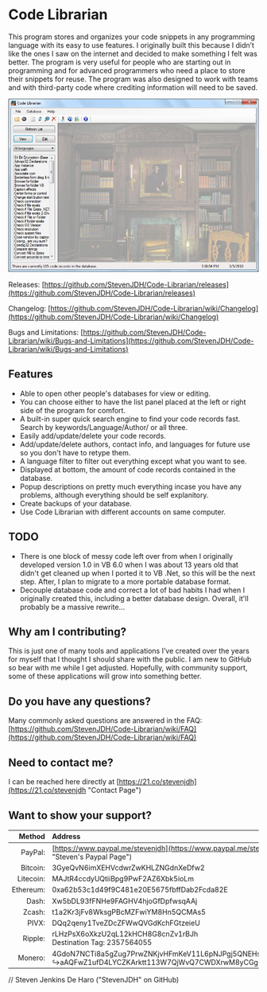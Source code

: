 # Code Librarian
This program stores and organizes your code snippets in any programming language with its easy to use features. I originally built this because I didn’t like the ones I saw on the internet and decided to make something I felt was better. The program is very useful for people who are starting out in programming and for advanced programmers who need a place to store their snippets for reuse. The program was also designed to work with teams and with third-party code where crediting information will need to be saved.

![Program Screenshot](https://github.com/StevenJDH/Code-Librarian/raw/master/codelibraian3-ss.jpg "Screenshot")

Releases: [https://github.com/StevenJDH/Code-Librarian/releases](https://github.com/StevenJDH/Code-Librarian/releases)

Changelog: [https://github.com/StevenJDH/Code-Librarian/wiki/Changelog](https://github.com/StevenJDH/Code-Librarian/wiki/Changelog)

Bugs and Limitations: [https://github.com/StevenJDH/Code-Librarian/wiki/Bugs-and-Limitations](https://github.com/StevenJDH/Code-Librarian/wiki/Bugs-and-Limitations)

## Features
* Able to open other people's databases for view or editing.
* You can choose either to have the list panel placed at the left or right side of the program for comfort.
* A built-in super quick search engine to find your code records fast. Search by keywords/Language/Author/ or all three.
* Easily add/update/delete your code records.
* Add/update/delete authors, contact info, and languages for future use so you don't have to retype them.
* A language filter to filter out everything except what you want to see.
* Displayed at bottom, the amount of code records contained in the database.
* Popup descriptions on pretty much everything incase you have any problems, although everything should be self explanitory.
* Create backups of your database.
* Use Code Librarian with different accounts on same computer.

## TODO
* There is one block of messy code left over from when I originally developed version 1.0 in VB 6.0 when I was about 13 years old that didn't get cleaned up when I ported it to VB .Net, so this will be the next step. After, I plan to migrate to a more portable database format.
* Decouple database code and correct a lot of bad habits I had when I originally created this, including a better database design. Overall, it'll probably be a massive rewrite...

## Why am I contributing?
This is just one of many tools and applications I’ve created over the years for myself that I thought I should share with the public. I am new to GitHub so bear with me while I get adjusted. Hopefully, with community support, some of these applications will grow into something better.

## Do you have any questions?
Many commonly asked questions are answered in the FAQ:
[https://github.com/StevenJDH/Code-Librarian/wiki/FAQ](https://github.com/StevenJDH/Code-Librarian/wiki/FAQ)

## Need to contact me?
I can be reached here directly at [https://21.co/stevenjdh](https://21.co/stevenjdh "Contact Page")

## Want to show your support?

|Method       | Address                                                                                                    |
|------------:|:-----------------------------------------------------------------------------------------------------------|
|PayPal:      | [https://www.paypal.me/stevenjdh](https://www.paypal.me/stevenjdh "Steven's Paypal Page")                  |
|Bitcoin:     | 3GyeQvN6imXEHVcdwrZwKHLZNGdnXeDfw2                                                                         |
|Litecoin:    | MAJtR4ccdyUQtiiBpg9PwF2AZ6Xbk5ioLm                                                                         |
|Ethereum:    | 0xa62b53c1d49f9C481e20E5675fbffDab2Fcda82E                                                                 |
|Dash:        | Xw5bDL93fFNHe9FAGHV4hjoGfDpfwsqAAj                                                                         |
|Zcash:       | t1a2Kr3jFv8WksgPBcMZFwiYM8Hn5QCMAs5                                                                        |
|PIVX:        | DQq2qeny1TveZDcZFWwQVGdKchFGtzeieU                                                                         |
|Ripple:      | rLHzPsX6oXkzU2qL12kHCH8G8cnZv1rBJh<br />Destination Tag: 2357564055                                        |
|Monero:      | 4GdoN7NCTi8a5gZug7PrwZNKjvHFmKeV11L6pNJPgj5QNEHsN6eeX3D<br />&#8618;aAQFwZ1ufD4LYCZKArktt113W7QjWvQ7CWDXrwM8yCGgEdhV3Wt|


// Steven Jenkins De Haro ("StevenJDH" on GitHub)

